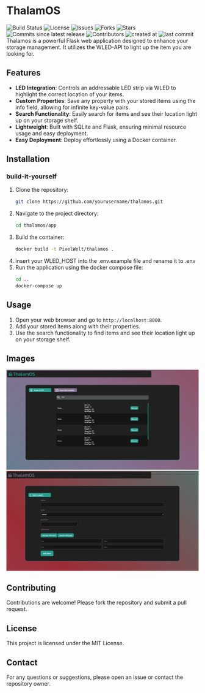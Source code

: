 # ThalamOS
![Build Status](https://img.shields.io/github/workflow/status/PixelWelt/ThalamOS/docker.yml)
![License](https://img.shields.io/github/license/PixelWelt/ThalamOS)
![Issues](https://img.shields.io/github/issues/PixelWelt/ThalamOS)
![Forks](https://img.shields.io/github/forks/PixelWelt/ThalamOS)
![Stars](https://img.shields.io/github/stars/PixelWelt/ThalamOS)
![Commits since latest release](https://img.shields.io/github/commits-since/PixelWelt/ThalamOS/latest)
![Contributors](https://img.shields.io/github/contributors/PixelWelt/ThalamOS)
![created at](https://img.shields.io/github/created-at/PixelWelt/ThalamOS)
![last commit](https://img.shields.io/github/last-commit/PixelWelt/ThalamOS)
Thalamos is a powerful Flask web application designed to enhance your storage management. It utilizes the WLED-API to light up the item you are looking for.
## Features

- **LED Integration**: Controls an addressable LED strip via WLED to highlight the correct location of your items.
- **Custom Properties**: Save any property with your stored items using the info field, allowing for infinite key-value pairs.
- **Search Functionality**: Easily search for items and see their location light up on your storage shelf.
- **Lightweight**: Built with SQLite and Flask, ensuring minimal resource usage and easy deployment.
- **Easy Deployment**: Deploy effortlessly using a Docker container.

## Installation
### build-it-yourself
1. Clone the repository:
    ```bash
    git clone https://github.com/yourusername/thalamos.git
    ```
2. Navigate to the project directory:
    ```bash
    cd thalamos/app
    ```
3. Build the container:
    ```bash
    docker build -t PixelWelt/thalamos .
    ```
4. insert your WLED_HOST into the .env.example file and rename it to .env
5. Run the application using the docker compose file:
    ```bash
    cd ..
    docker-compose up
    ```

## Usage

1. Open your web browser and go to `http://localhost:8000`.
2. Add your stored items along with their properties.
3. Use the search functionality to find items and see their location light up on your storage shelf.

## Images
![home page](img/home-page.png)
![create Item page](img/createItem.png)

## Contributing

Contributions are welcome! Please fork the repository and submit a pull request.

## License

This project is licensed under the MIT License.

## Contact

For any questions or suggestions, please open an issue or contact the repository owner.
